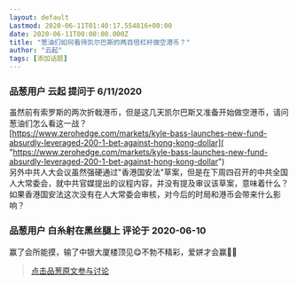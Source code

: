 ```yaml
---
layout: default
Lastmod: 2020-06-11T01:40:17.554816+00:00
date: 2020-06-11T00:00:00.000Z
title: "葱油们如何看待凯尔巴斯的两百倍杠杆做空港币？"
author: "云起"
tags: [添加话题]
---
```



### 品葱用户 **云起** 提问于 6/11/2020
    
虽然前有索罗斯的两次折戟港币，但是这几天凯尔巴斯又准备开始做空港币，请问葱油们怎么看这一战？  
[https://www.zerohedge.com/markets/kyle-bass-launches-new-fund-absurdly-leveraged-200-1-bet-against-hong-kong-dollar]( "https://www.zerohedge.com/markets/kyle-bass-launches-new-fund-absurdly-leveraged-200-1-bet-against-hong-kong-dollar")  
另外中共人大会议虽然强硬通过"香港国安法"草案，但是在下周四召开的中共全国人大常委会，就中共官媒提出的议程内容，并没有提及审议该草案，意味着什么？如果香港国安法这次没有在人大常委会审核，对今后的时局和港币会带来什么影响？
    
                

### 品葱用户 **白糸射在黑丝腿上** 评论于 2020-06-10
        
赢了会所能摸，输了中银大厦楼顶见😋不勃不精彩，爱姘才会赢🤗🥰
        
                





> [点击品葱原文参与讨论](https://pincong.rocks/question/27075)

